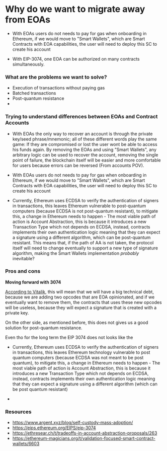 # Why do we want to migrate away from EOAs


- With EOAs users do not needs to pay for gas when onboarding in Ethereum, if we would move to "Smart Wallets", which are Smart Contracts with EOA capabilities, the user will need to deploy this SC to create his account

- With EIP-3074, one EOA can be authorized on many contracts simultaneously. 

### What are the problems we want to solve?

- Execution of transactions without paying gas
- Batched transactions
- Post-quantum resistance
- 

### Trying to understand differences between EOAs and Contract Accounts

- With EOAs the only way to recover an account is through the private key/seed phrase/mnemonic; all of these different words play the same game: If they are compromised or lost the user wont be able to access his funds again. By removing the EOAs and using "Smart Wallets", any arbitrary logic can be used to recover the account, removing the single point of failure, the blockchain itself will be easier and more comfortable for users because errors can be reversed (From accounts POV).

- With EOAs users do not needs to pay for gas when onboarding in Ethereum, if we would move to "Smart Wallets", which are Smart Contracts with EOA capabilities, the user will need to deploy this SC to create his account

- Currently, Ethereum uses ECDSA to verify the authentication of signers in transactions, this leaves Ethereum vulnerable to post-quantum computers (because ECDSA is not post-quantum resistant), to mitigate this, a change in Ethereum needs to happen - The most viable path of action is Account Abstraction, this is because it introduces a new Transaction Type which not depends on ECDSA, instead, contracts implements their own authentication logic meaning that they can expect a signature using a different algorithm, which can be post-quantum resistant. 
This means that, if the path of AA is not taken, the protocol itself will need to change eventually to support a new type of signature algorithm, making the Smart Wallets implementation _probably_ inevitable?

### Pros and cons

**Moving forward with 3074**

[According to Vitalik](https://ethereum-magicians.org/t/we-should-be-moving-beyond-eoas-not-enshrining-them-even-further-eip-3074-related/6538), this will mean that we will have a big technical debt, because we are adding two opcodes that are EOA opinionated, and if we eventually want to remove them, the contracts that uses these new opcodes will be useless, because they will expect a signature that is created with a private key.

On the other side, as mentioned before, this does not gives us a good solution for post-quantum resistance.

Even tho for the long term the EIP 3074 does not looks like the 

- Currently, Ethereum uses ECDSA to verify the authentication of signers in transactions, this leaves Ethereum technology vulnerable to post quantum computers (because ECDSA was not meant to be post quantum), to mitigate this, a change in Ethereum needs to happen - The most viable path of action is Account Abstraction, this is because it introduces a new Transaction Type which not depends on ECDSA, instead, contracts implements their own authentication logic meaning that they can expect a signature using a different algorithm (which can be post quantum resistant)

- 

### Resources

- https://www.argent.xyz/blog/self-custody-mass-adoption/
- https://eips.ethereum.org/EIPS/eip-3074
- https://ethresear.ch/t/tradeoffs-in-account-abstraction-proposals/263
- https://ethereum-magicians.org/t/validation-focused-smart-contract-wallets/6603